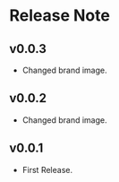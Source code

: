# Release Note

## v0.0.3

- Changed brand image.

## v0.0.2

- Changed brand image.

## v0.0.1

- First Release.
